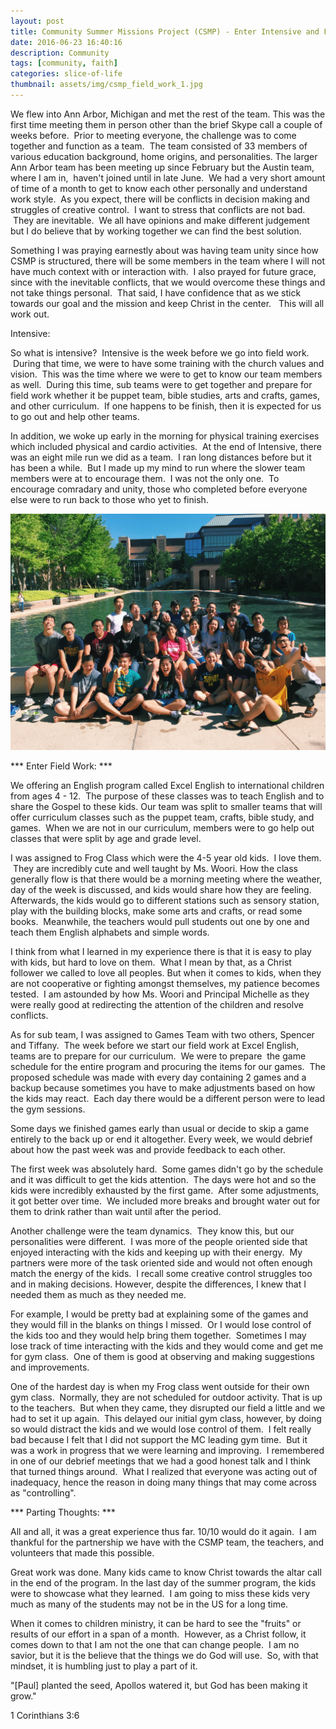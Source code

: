 ```yaml
---
layout: post
title: Community Summer Missions Project (CSMP) - Enter Intensive and Field Work
date: 2016-06-23 16:40:16
description: Community
tags: [community, faith]
categories: slice-of-life
thumbnail: assets/img/csmp_field_work_1.jpg
---
```

We flew into Ann Arbor, Michigan and met the rest of the team. This was the first time meeting them in person other than the brief Skype call a couple of weeks before.  Prior to meeting everyone, the challenge was to come together and function as a team.  The team consisted of 33 members of various education background, home origins, and personalities. The larger Ann Arbor team has been meeting up since February but the Austin team, where I am in,  haven't joined until in late June.  We had a very short amount of time of a month to get to know each other personally and understand work style.  As you expect, there will be conflicts in decision making and struggles of creative control.  I want to stress that conflicts are not bad.  They are inevitable.  We all have opinions and make different judgement but I do believe that by working together we can find the best solution.

Something I was praying earnestly about was having team unity since how CSMP is structured, there will be some members in the team where I will not have much context with or interaction with.  I also prayed for future grace, since with the inevitable conflicts, that we would overcome these things and not take things personal.  That said, I have confidence that as we stick towards our goal and the mission and keep Christ in the center.   This will all work out.

Intensive:

So what is intensive?  Intensive is the week before we go into field work.  During that time, we were to have some training with the church values and vision.  This was the time where we were to get to know our team members as well.  During this time, sub teams were to get together and prepare for field work whether it be puppet team, bible studies, arts and crafts, games, and other curriculum.  If one happens to be finish, then it is expected for us to go out and help other teams.

In addition, we woke up early in the morning for physical training exercises which included physical and cardio activities.  At the end of Intensive, there was an eight mile run we did as a team.  I ran long distances before but it has been a while.  But I made up my mind to run where the slower team members were at to encourage them.  I was not the only one.  To encourage comradary and unity, those who completed before everyone else were to run back to those who yet to finish.

![CSMP Team Photo](https://github.com/godot107/godot107.github.io/blob/cb56b5f3541bb183842cbca9893a9e8f070f6cdc/assets/img/csmp_field_work_2.jpg)


*** Enter Field Work: *** 

We offering an English program called Excel English to international children from ages 4 - 12.  The purpose of these classes was to teach English and to share the Gospel to these kids. Our team was split to smaller teams that will offer curriculum classes such as the puppet team, crafts, bible study, and games.  When we are not in our curriculum, members were to go help out classes that were split by age and grade level.

I was assigned to Frog Class which were the 4-5 year old kids.  I love them.  They are incredibly cute and well taught by Ms. Woori. How the class generally flow is that there would be a morning meeting where the weather, day of the week is discussed, and kids would share how they are feeling. Afterwards, the kids would go to different stations such as sensory station, play with the building blocks, make some arts and crafts, or read some books.  Meanwhile, the teachers would pull students out one by one and teach them English alphabets and simple words.

I think from what I learned in my experience there is that it is easy to play with kids, but hard to love on them.  What I mean by that, as a Christ follower we called to love all peoples. But when it comes to kids, when they are not cooperative or fighting amongst themselves, my patience becomes tested.  I am astounded by how Ms. Woori and Principal Michelle as they were really good at redirecting the attention of the children and resolve conflicts.

As for sub team, I was assigned to Games Team with two others, Spencer and Tiffany.  The week before we start our field work at Excel English, teams are to prepare for our curriculum.  We were to prepare  the game schedule for the entire program and procuring the items for our games.  The proposed schedule was made with every day containing 2 games and a backup because sometimes you have to make adjustments based on how the kids may react.  Each day there would be a different person were to lead the gym sessions.

Some days we finished games early than usual or decide to skip a game entirely to the back up or end it altogether. Every week, we would debrief about how the past week was and provide feedback to each other.

The first week was absolutely hard.  Some games didn't go by the schedule and it was difficult to get the kids attention.  The days were hot and so the kids were incredibly exhausted by the first game.  After some adjustments, it got better over time.  We included more breaks and brought water out for them to drink rather than wait until after the period.

Another challenge were the team dynamics.  They know this, but our personalities were different.  I was more of the people oriented side that enjoyed interacting with the kids and keeping up with their energy.  My partners were more of the task oriented side and would not often enough match the energy of the kids.  I recall some creative control struggles too and in making decisions. However, despite the differences, I knew that I needed them as much as they needed me.

For example, I would be pretty bad at explaining some of the games and they would fill in the blanks on things I missed.  Or I would lose control of the kids too and they would help bring them together.  Sometimes I may lose track of time interacting with the kids and they would come and get me for gym class.  One of them is good at observing and making suggestions and improvements.

One of the hardest day is when my Frog class went outside for their own gym class.  Normally, they are not scheduled for outdoor activity. That is up to the teachers.  But when they came, they disrupted our field a little and we had to set it up again.  This delayed our initial gym class, however, by doing so would distract the kids and we would lose control of them.  I felt really bad because I felt that I did not support the MC leading gym time.  But it was a work in progress that we were learning and improving.  I remembered in one of our debrief meetings that we had a good honest talk and I think that turned things around.  What I realized that everyone was acting out of inadequacy, hence the reason in doing many things that may come across as "controlling".

*** Parting Thoughts: *** 

All and all, it was a great experience thus far. 10/10 would do it again.  I am thankful for the partnership we have with the CSMP team, the teachers, and volunteers that made this possible.

Great work was done. Many kids came to know Christ towards the altar call in the end of the program. In the last day of the summer program, the kids were to showcase what they learned.  I am going to miss these kids very much as many of the students may not be in the US for a long time.

When it comes to children ministry, it can be hard to see the "fruits" or results of our effort in a span of a month.  However, as a Christ follow, it comes down to that I am not the one that can change people.  I am no savior, but it is the believe that the things we do God will use.  So, with that mindset, it is humbling just to play a part of it.

"[Paul] planted the seed, Apollos watered it, but God has been making it grow."

1 Corinthians 3:6